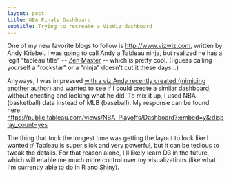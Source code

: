 ```yaml
---
layout: post
title: NBA Finals Dashboard
subtitle: Trying to recreate a VizWiz dashboard
---
```


One of my new favorite blogs to follow is http://www.vizwiz.com, written by Andy Kriebel. I was going to call Andy a Tableau ninja, but realized he has a legit "tableau title" -- [Zen Master](http://www.tableau.com/ZenMasters) -- which is pretty cool. (I guess calling yourself a "rockstar" or a "ninja" doesn't cut it these days...) 

Anyways, I was impressed [with a viz Andy recently created (mimicing another author)](http://www.vizwiz.com/2016/11/how-many-times-have-teams-been-to-world.html) and wanted to see if I could create a similar dashboard, without cheating and looking what he did. To mix it up, I used NBA (basketball) data instead of MLB (baseball). My response can be found here: https://public.tableau.com/views/NBA_Playoffs/Dashboard?:embed=y&:display_count=yes

The thing that took the longest time was getting the layout to look like I wanted :/ Tableau is super slick and very powerful, but it can be tedious to tweak the details. For that reason alone, I'll likely learn D3 in the future, which will enable me much more control over my visualizations (like what I'm currently able to do in R and Shiny). 
